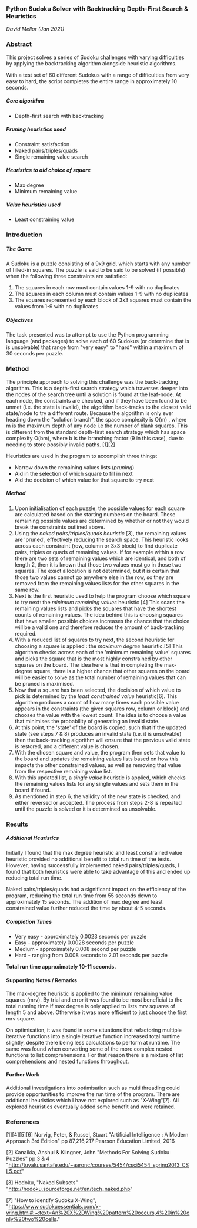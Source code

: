 ### Python Sudoku Solver with Backtracking Depth-First Search & Heuristics
<i>David Mellor (Jan 2021)</i>

### Abstract
This project solves a series of Sudoku challenges with varying difficulties by applying the backtracking algorithm alongside 
heuristic algorithms.

With a test set of 60 different Sudokus with a range of difficulties from very easy to hard, the script completes the 
entire range in approximately 10 seconds.

##### Core algorithm
- Depth-first search with backtracking

 ##### Pruning heuristics used
 - Constraint satisfaction
 - Naked pairs/triples/quads
 - Single remaining value search
 
 ##### Heuristics to aid choice of square
 - Max degree
 - Minimum remaining value
 
 ##### Value heuristics used
 - Least constraining value  

### Introduction

##### The Game
A Sudoku is a puzzle consisting of a 9x9 grid, which starts with any number of filled-in squares. The puzzle is said
 to be said to be solved (if possible) when the following three constraints are satisfied:
1. The squares in each row must contain values 1-9 with no duplicates
2. The squares in each column must contain values 1-9 with no duplicates
3. The squares represented by each block of 3x3 squares must contain the values from 1-9 with no duplicates

##### Objectives
The task presented was to attempt to use the Python programming language (and packages) to solve each of 60 Sudokus 
(or determine that is is unsolvable) that range from "very easy" to "hard" within a maximum of 30 seconds per puzzle.

### Method
The principle approach to solving this challenge was the back-tracking algorithm. This is a depth-first search strategy
which traverses deeper into the nodes of the search tree until a solution is found at the leaf-node. At each node, the 
constraints are checked, and if they have been found to be unmet (i.e. the state is invalid), the algorithm back-tracks to the closest valid 
state/node to try a different route. Because the algorithm is only ever heading down the "solution branch", the space 
complexity is O(m) , where m is the maximum depth of any node i.e the number of blank squares. This is different from 
the standard depth-first search strategy which has space complexity O(bm), where b is the branching factor (9 in this case),
due to needing to store possibly invalid paths. [1][2]

 Heuristics are used in the program to accomplish three things:
 - Narrow down the remaining values lists (<i>pruning</i>)
 - Aid in the selection of which square to fill in next
 - Aid the decision of which value for that square to try next
 
 ##### Method
 1. Upon initialisation of each puzzle, the possible values for each square are calculated based on the starting numbers 
 on the board. These remaining possible values are determined by whether or not they would break the constraints 
 outlined above.
 2. Using the <i>naked pairs/triples/quads heuristic</i> [3], the remaining values are 'pruned', effectively reducing the search space. 
 This heuristic looks across each constraint (row, column or 3x3 block) to find duplicate pairs, triples or quads of remaining values.
 If for example within a row there are two sets of remaining values which are identical, and both of length 2, then it
 is known that those two values must go in those two squares. The exact allocation is not determined, but it is certain
 that those two values cannot go anywhere else in the row, so they are removed from the remaining values lists for the 
 other squares in the same row.
 3. Next is the first heuristic used to help the program choose which square to try next: the <i>minimum remaining values</i> heuristic [4] 
 This scans the remaining values lists and picks the squares that have the shortest counts of remaining values. 
 The idea behind this is choosing squares that have smaller possible choices increases the chance that the choice will
 be a valid one and therefore reduces the amount of back-tracking required. 
4. With a reduced list of squares to try next, the second heuristic for choosing a square is applied : the <i>maximum degree</i> heuristic.[5]
This algorithm checks across each of the 'minimum remaining value' squares and picks the square that is the most highly 
constrained by other squares on the board. The idea here is that in completing the max-degree square, there is a higher
chance that other squares on the board will be easier to solve as the total number of remaining values that can be pruned
is maximised.
5. Now that a square has been selected, the decision of which value to pick is determined by
the <i>least constrained value</i> heuristic[6]. This algorithm produces a count of how many times each possible value appears in the constraints
(the given squares row, column or block) and chooses the value with the lowest count. The idea is to choose a value
that minimises the probability of generating an invalid state.
6. At this point, the 'state' of the board is copied, such that if the updated state (see steps 7 & 8) produces an invalid
state (i.e. it is unsolvable) then the back-tracking algorithm will ensure that the previous valid state is restored, and
a different value is chosen.
7. With the chosen square and value, the program then sets that value to the board and updates the remaining values lists 
based on how this impacts the other constrained values, as well as removing that value from the respective remaining value list.
8. With this updated list, a <i>single value</i> heuristic is applied, which checks the remaining values lists for any single values
and sets them in the board if found.
9. As mentioned in step 6, the validity of the new state is checked, and either reversed or accepted. The process from steps 
2-8 is repeated until the puzzle is solved or it is determined as unsolvable.

### Results

##### Additional Heuristics
Initially I found that the max degree heuristic and least constrained value heuristic provided no additional benefit to
total run time of the tests. However, having successfully implemented naked pairs/triples/quads, I found that both heuristics
were able to take advantage of this and ended up reducing total run time. 

Naked pairs/triples/quads had a significant impact on the efficiency of the program, reducing the total run time from
55 seconds down to approximately 15 seconds. The addition of max degree and least constrained value further reduced the time
by about 4-5 seconds.  

##### Completion Times
- Very easy - approximately 0.0023 seconds per puzzle
- Easy - approximately 0.0028 seconds per puzzle
- Medium - approximately 0.008 second per puzzle
- Hard - ranging from 0.008 seconds to 2.01 seconds per puzzle

<b>Total run time approximately 10-11 seconds.</b>

 
#### Supporting Notes / Remarks
The max-degree heuristic is applied to the minimum remaining value squares (mrv). By trial and error it was found to be most beneficial
to the total running time if max degree is only applied to lists mrv squares of length 5 and above. Otherwise it was more 
efficient to just choose the first mrv square.

On optimisation, it was found in some situations that refactoring multiple iterative functions into a single
iterative function increased total runtime slightly, despite there being less calculations to perform at runtime. The same
was found when converting some of the more complex nested functions to list comprehensions. For that reason there is 
a mixture of list comprehensions and nested functions throughout. 

#### Further Work
Additional investigations into optimisation such as multi threading could provide opportunities to improve the run time of the program.
There are additional heuristics which I have not explored such as "X-Wing"[7]. All explored heuristics eventually added some benefit and were retained. 


### References
   [1][4][5][6] Norvig, Peter, & Russel, Stuart "Artificial Intelligence : A Modern Approach 3rd Edition" pp 87,216,217 Pearson Education Limited, 2016
   
   [2] Kanaikia, Anshul & Klingner, John "Methods For Solving Sudoku Puzzles" pp 3 & 4 "http://tuvalu.santafe.edu/~aaronc/courses/5454/csci5454_spring2013_CSL5.pdf"
   
   [3] Hodoku, "Naked Subsets" "http://hodoku.sourceforge.net/en/tech_naked.php"
   
   [7] "How to identify Sudoku X-Wing",  "https://www.sudokuessentials.com/x-wing.html#:~:text=An%20X%2DWing%20pattern%20occurs,4%20in%20only%20two%20cells."
